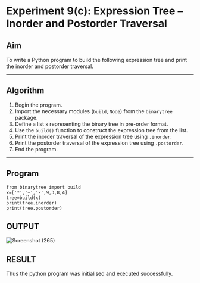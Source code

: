 # Experiment 9(c): Expression Tree – Inorder and Postorder Traversal

## Aim
To write a Python program to build the following expression tree and print the inorder and postorder traversal.


---

## Algorithm

1. Begin the program.
2. Import the necessary modules (`build`, `Node`) from the `binarytree` package.
3. Define a list `x` representing the binary tree in pre-order format.
4. Use the `build()` function to construct the expression tree from the list.
5. Print the inorder traversal of the expression tree using `.inorder`.
6. Print the postorder traversal of the expression tree using `.postorder`.
7. End the program.

---

## Program

```
from binarytree import build
x=['*','+','-',9,3,8,4]
tree=build(x)
print(tree.inorder)
print(tree.postorder)
```

## OUTPUT
![Screenshot (265)](https://github.com/user-attachments/assets/0263bd1c-4502-4f86-8f2b-9875b150c1a8)

## RESULT
Thus the python program was initialised and executed successfully.
